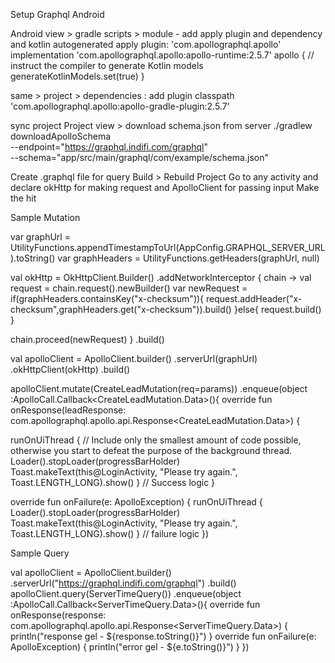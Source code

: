 Setup Graphql Android


Android view > gradle scripts > module - add apply plugin and dependency and kotlin autogenerated
apply plugin: 'com.apollographql.apollo'
implementation 'com.apollographql.apollo:apollo-runtime:2.5.7'
apollo {
// instruct the compiler to generate Kotlin models
generateKotlinModels.set(true)
}

same > project > dependencies : add plugin
classpath 'com.apollographql.apollo:apollo-gradle-plugin:2.5.7'

sync project
Project view > download schema.json from server
./gradlew downloadApolloSchema \
--endpoint="https://graphql.indifi.com/graphql" \
--schema="app/src/main/graphql/com/example/schema.json"

Create .graphql file for query
Build > Rebuild Project
Go to any activity and declare okHttp for making request and ApolloClient for passing input
Make the hit

Sample Mutation


var graphUrl = UtilityFunctions.appendTimestampToUrl(AppConfig.GRAPHQL_SERVER_URL).toString()
var graphHeaders = UtilityFunctions.getHeaders(graphUrl, null)

val okHttp = OkHttpClient.Builder()
.addNetworkInterceptor { chain ->
val request = chain.request().newBuilder()
var newRequest = if(graphHeaders.containsKey("x-checksum")){
request.addHeader("x-checksum",graphHeaders.get("x-checksum")).build()
}else{
request.build()
}

chain.proceed(newRequest)
}
.build()

val apolloClient = ApolloClient.builder()
.serverUrl(graphUrl)
.okHttpClient(okHttp)
.build()

apolloClient.mutate(CreateLeadMutation(req=params))
.enqueue(object :ApolloCall.Callback<CreateLeadMutation.Data>(){
override fun onResponse(leadResponse: com.apollographql.apollo.api.Response<CreateLeadMutation.Data>) {

runOnUiThread {
// Include only the smallest amount of code possible, otherwise you start to defeat the purpose of the background thread.
Loader().stopLoader(progressBarHolder)
Toast.makeText(this@LoginActivity, "Please try again.", Toast.LENGTH_LONG).show()
}
// Success logic
}

override fun onFailure(e: ApolloException) {
runOnUiThread {
Loader().stopLoader(progressBarHolder)
Toast.makeText(this@LoginActivity, "Please try again.", Toast.LENGTH_LONG).show()
}
// failure logic
})


Sample Query


val apolloClient = ApolloClient.builder()
.serverUrl("https://graphql.indifi.com/graphql")
.build()
apolloClient.query(ServerTimeQuery())
.enqueue(object :ApolloCall.Callback<ServerTimeQuery.Data>(){
override fun onResponse(response: com.apollographql.apollo.api.Response<ServerTimeQuery.Data>) {
println("response gel - ${response.toString()}")
}
override fun onFailure(e: ApolloException) {
println("error gel - ${e.toString()}")
}
})
